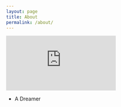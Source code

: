 ```yaml
---
layout: page
title: About
permalink: /about/
---
```


<amp-img width="600" height="300" layout="responsive" src="http://lorempixel.com/600/300/sports">
</amp-img>

<embed src="https://wakatime.com/share/@2f5d8d95-bb59-4d83-8504-17034b540742/544f3549-a2cd-4bef-8417-369b306d39ea.svg" />

- A Dreamer
